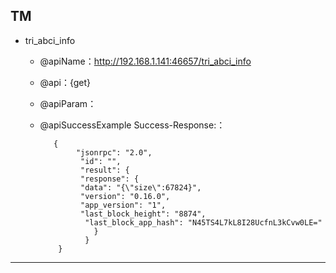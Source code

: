 ## TM
* <span id = "strategy">tri_abci_info</span>

    * @apiName：http://192.168.1.141:46657/tri_abci_info

    * @api：{get}

    * @apiParam：

    * @apiSuccessExample Success-Response:：
           
             {
                  "jsonrpc": "2.0",
                   "id": "",
                   "result": {
                   "response": {
                   "data": "{\"size\":67824}",
                   "version": "0.16.0",
                   "app_version": "1",
                   "last_block_height": "8874",
                    "last_block_app_hash": "N45TS4L7kL8I28UcfnL3kCvw0LE="
                      }
                    }
              }



---

